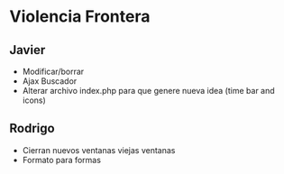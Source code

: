 # Violencia Frontera

## Javier
- Modificar/borrar
- Ajax Buscador
- Alterar archivo index.php  para que genere nueva idea (time bar and icons)


## Rodrigo

- Cierran nuevos ventanas viejas ventanas
- Formato para formas